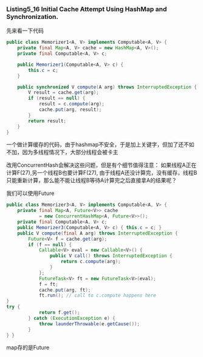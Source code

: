 ### Listing5_16 Initial Cache Attempt Using HashMap and Synchronization.

先来看一下代码

```java
public class Memorizer1<A, V> implements Computable<A, V> {
    private final Map<A, V> cache = new HashMap<A, V>();
    private final Computable<A, V> c;

    public Memorizer1(Computable<A, V> c) {
        this.c = c;
    }

    public synchronized V compute(A arg) throws InterruptedException {
        V result = cache.get(arg);
        if (result == null) {
            result = c.compute(arg);
            cache.put(arg, result);
        }
        return result;
    }
}
```

一个做计算缓存的代码，由于hashmap不安全，于是加上关键字，但加了还不如不加，因为多线程情况下，大部分线程会被卡主

改用ConcurrentHash会解决这些问题，但是有个细节值得注意：
如果线程A正在计算F(27),另一个线程B也要计算F(27), 由于线程A还没计算完，没有缓存，线程B只能重新计算，那么能不能让线程B等待A计算完之后直接拿A的结果呢？

我们可以使用Future
```java
public class Memorizer3<A, V> implements Computable<A, V> {
    private final Map<A, Future<V>> cache
            = new ConcurrentHashMap<A, Future<V>>();
    private final Computable<A, V> c;
    public Memorizer3(Computable<A, V> c) { this.c = c; }
    public V compute(final A arg) throws InterruptedException {
        Future<V> f = cache.get(arg);
        if (f == null) {
            Callable<V> eval = new Callable<V>() {
                public V call() throws InterruptedException {
                    return c.compute(arg);
                }
            };
            FutureTask<V> ft = new FutureTask<V>(eval);
            f = ft;
            cache.put(arg, ft);
            ft.run(); // call to c.compute happens here
}
try {
            return f.get();
        } catch (ExecutionException e) {
            throw launderThrowable(e.getCause());
        }
} }
```

map存的是Future